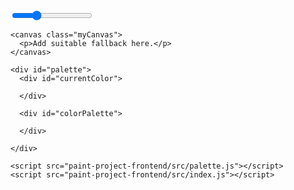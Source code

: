 
<!DOCTYPE html>
<html>
  <head>
    <meta charset="utf-8">
    <title>Canvas</title>
    <link rel="stylesheet" href="styles/styles.css">
  </head>
  <body>
    <div id="toolbar">
      <div class="sliderContainer">
        <input type="range" min="2" max="30" value="10" id="penSize">
        <p><span id="penSizeText"></span></p>
      </div>
    </div>

    <canvas class="myCanvas">
      <p>Add suitable fallback here.</p>
    </canvas>

    <div id="palette">
      <div id="currentColor">
        
      </div>

      <div id="colorPalette">
        
      </div>
          
    </div>
    
    <script src="paint-project-frontend/src/palette.js"></script>
    <script src="paint-project-frontend/src/index.js"></script>
    
  </body>
</html>
